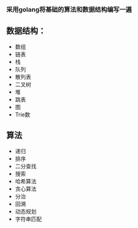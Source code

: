 ### 采用golang将基础的算法和数据结构编写一遍
## 数据结构：
- 数组
- 链表
- 栈
- 队列
- 散列表
- 二叉树
- 堆
- 跳表
- 图
- Trie数

## 算法
- 递归
- 排序
- 二分查找
- 搜索
- 哈希算法
- 贪心算法
- 分治
- 回溯
- 动态规划
- 字符串匹配